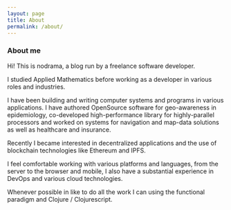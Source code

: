 ```yaml
---
layout: page
title: About
permalink: /about/
---
```


### About me

Hi! This is nodrama, a blog run by a freelance software developer.

I studied Applied Mathematics before working as a developer in various roles and industries.

I have been building and writing computer systems and programs in various applications.
I have authored OpenSource software for geo-awareness in epidemiology, co-developed high-performance library for highly-parallel processors and worked on systems for navigation and map-data solutions as well as healthcare and insurance.

Recently I became interested in decentralized applications and the use of blockchain technologies like Ethereum and IPFS.

I feel comfortable working with various platforms and languages, from the server to the browser and mobile, I also have a substantial experience in DevOps and various cloud technologies.

Whenever possible in like to do all the work I can using the functional paradigm and Clojure / Clojurescript.

<!-- ### Contact me -->

<!-- [fbielejec@gmail.com](mailto:fbielejec@gmail.com) -->
